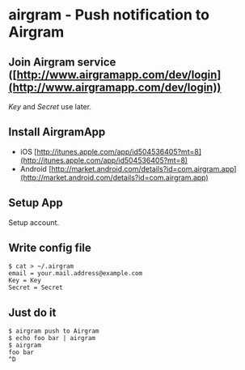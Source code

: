 # airgram - Push notification to Airgram

## Join Airgram service ([http://www.airgramapp.com/dev/login](http://www.airgramapp.com/dev/login))

*Key* and *Secret* use later.

## Install AirgramApp

- iOS [http://itunes.apple.com/app/id504536405?mt=8](http://itunes.apple.com/app/id504536405?mt=8)
- Android [http://market.android.com/details?id=com.airgram.app](http://market.android.com/details?id=com.airgram.app)

## Setup App

Setup account.

## Write config file

    $ cat > ~/.airgram
    email = your.mail.address@example.com
    Key = Key
    Secret = Secret

## Just do it

    $ airgram push to Airgram
    $ echo foo bar | airgram
    $ airgram
    foo bar
    ^D
